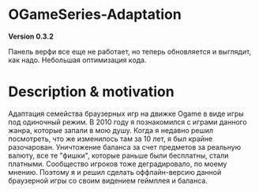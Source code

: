 # OGameSeries-Adaptation

**Version 0.3.2**

Панель верфи все еще не работает, но теперь обновляется и выглядит, как надо. Небольшая оптимизация кода.

# Description & motivation 

Адаптация семейства браузерных игр на движке Ogame в виде игры под одиночный режим. В 2010 году я познакомился с играми данного жанра, которые запали в мою душу. Когда я недавно решил посмотреть, что же изменилось там за 10 лет, я был крайне разочарован. Уничтожение баланса за счет предметов за реальную валюту, все те "фишки", которые раньше были бесплатны, стали платными. Сообщество игроков тоже деградировало, по моему мнению. Поэтому я и решил сделать оффлайн-версию данной браузерной игры со своим видением геймплея и баланса. 